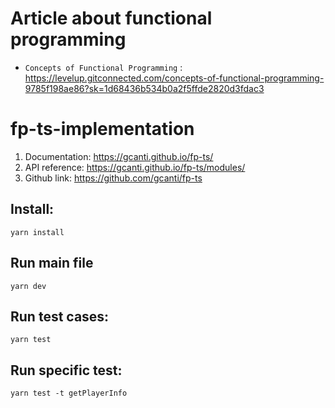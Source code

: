 # Article about functional programming
 - `Concepts of Functional Programming` : https://levelup.gitconnected.com/concepts-of-functional-programming-9785f198ae86?sk=1d68436b534b0a2f5ffde2820d3fdac3
# fp-ts-implementation
1. Documentation: https://gcanti.github.io/fp-ts/
2. API reference: https://gcanti.github.io/fp-ts/modules/
3. Github link: https://github.com/gcanti/fp-ts

## Install:
`yarn install`

## Run main file
`yarn dev`

## Run test cases:
`yarn test`

## Run specific test:
`yarn test -t getPlayerInfo`
